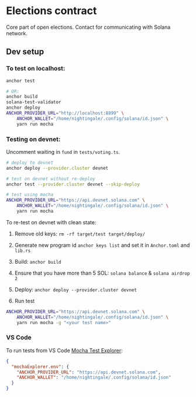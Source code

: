 # Elections contract

Core part of open elections. Contact for communicating with Solana network.

## Dev setup

### To test on localhost:

```bash
anchor test

# OR:
anchor build
solana-test-validator
anchor deploy
ANCHOR_PROVIDER_URL="http://localhost:8899" \
    ANCHOR_WALLET="/home/nightingale/.config/solana/id.json" \
    yarn run mocha
```

### Testing on devnet:

Uncomment waiting in `fund` in `tests/voting.ts`.

```bash
# deploy to devnet
anchor deploy --provider.cluster devnet

# test on devnet without re-deploy
anchor test --provider.cluster devnet --skip-deploy

# test using mocha
ANCHOR_PROVIDER_URL="https://api.devnet.solana.com" \
    ANCHOR_WALLET="/home/nightingale/.config/solana/id.json" \
    yarn run mocha
```

To re-test on devnet with clean state:

1. Remove old keys: `rm -rf target/test target/deploy/`

2. Generate new program id `anchor keys list` and set it in `Anchor.toml` and `lib.rs`

3. Build: `anchor build` 

4. Ensure that you have more than 5 SOL: `solana balance` & `solana airdrop 2`

5. Deploy: `anchor deploy --provider.cluster devnet`

6. Run test
```bash
ANCHOR_PROVIDER_URL="https://api.devnet.solana.com" \
    ANCHOR_WALLET="/home/nightingale/.config/solana/id.json" \
    yarn run mocha -g "<your test name>"
```

### VS Code

To run tests from VS Code [Mocha Test Explorer](https://marketplace.visualstudio.com/items?itemName=hbenl.vscode-mocha-test-adapter):
```json
{
  "mochaExplorer.env": {
    "ANCHOR_PROVIDER_URL": "https://api.devnet.solana.com",
    "ANCHOR_WALLET": "/home/nightingale/.config/solana/id.json"
  }
}
```
